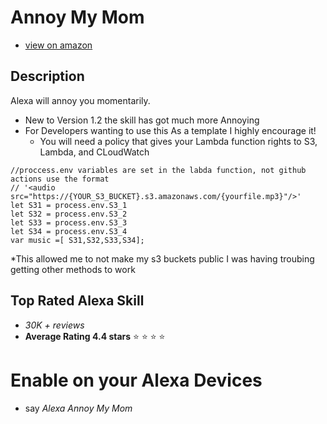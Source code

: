 
# Annoy My Mom

* [view on amazon](https://www.amazon.com/Nate-Swenson-Annoy-my-Mom/dp/B07GFP9M5F/ref=cm_cr_arp_d_product_top?ie=UTF8)

## Description

Alexa will annoy you momentarily. 
* New to Version 1.2 the skill has got much more Annoying
* For Developers wanting to use this As a template I highly encourage it! 
    - You will need a policy that gives your Lambda function rights to S3, Lambda, and CLoudWatch
```javascrips
//proccess.env variables are set in the labda function, not github actions use the format
// '<audio src="https://{YOUR_S3_BUCKET}.s3.amazonaws.com/{yourfile.mp3}"/>'
let S31 = process.env.S3_1
let S32 = process.env.S3_2
let S33 = process.env.S3_3
let S34 = process.env.S3_4
var music =[ S31,S32,S33,S34]; 
```
*This allowed me to not make my s3 buckets public I was having troubing getting other methods to work

## Top Rated Alexa Skill

* *30K + reviews*
* **Average Rating 4.4 stars** :star: :star: :star: :star:

# Enable on your Alexa Devices

* say *Alexa Annoy My Mom*

